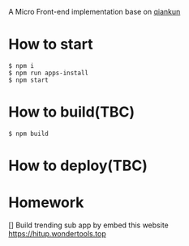 A Micro Front-end implementation base on [qiankun](https://qiankun.umijs.org/)

# How to start
```
$ npm i
$ npm run apps-install
$ npm start
```
# How to build(TBC)
```
$ npm build
```
# How to deploy(TBC)

# Homework
[] Build trending sub app by embed this website https://hitup.wondertools.top
